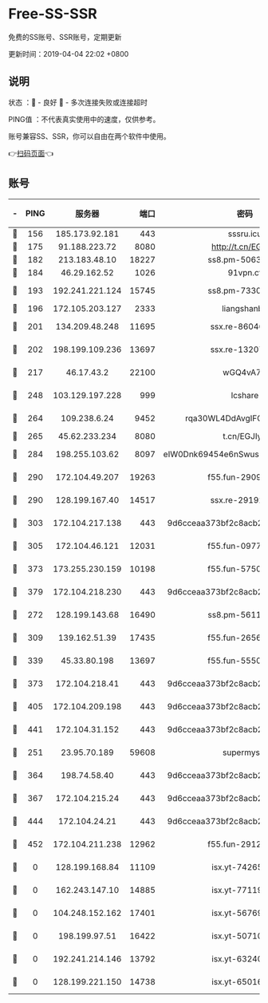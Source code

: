 # Free-SS-SSR

免费的SS账号、SSR账号，定期更新

更新时间：2019-04-04 22:02 +0800

## 说明

状态     ：🙂 - 良好 🙁 - 多次连接失败或连接超时

PING值   ：不代表真实使用中的速度，仅供参考。

账号兼容SS、SSR，你可以自由在两个软件中使用。

👉[扫码页面](https://liesauer.github.io/Free-SS-SSR/)👈

## 账号

|-|PING|服务器|端口|密码|加密方式|区域|
|:----:|:----:|:-----:|-----:|:----:|:----:|:----:|
|🙂|156|185.173.92.181|443|sssru.icu|rc4-md5|RU|
|🙂|175|91.188.223.72|8080|http://t.cn/EGJIyrl|rc4-md5|RU|
|🙂|182|213.183.48.10|18227|ss8.pm-50631596|rc4-md5|RU|
|🙂|184|46.29.162.52|1026|91vpn.cf|rc4-md5|RU|
|🙂|193|192.241.221.124|15745|ss8.pm-73307807|aes-256-cfb|US|
|🙂|196|172.105.203.127|2333|liangshanbo|chacha20|JP|
|🙂|201|134.209.48.248|11695|ssx.re-86046850|aes-256-cfb|US|
|🙂|202|198.199.109.236|13697|ssx.re-13207051|aes-256-cfb|US|
|🙂|217|46.17.43.2|22100|wGQ4vA7D|aes-256-gcm|RU|
|🙂|248|103.129.197.228|999|lcshare|aes-256-cfb|US|
|🙂|264|109.238.6.24|9452|rqa30WL4DdAvgIFG6Fs3znzTa|aes-256-cfb|FR|
|🙂|265|45.62.233.234|8080|t.cn/EGJIyrl|rc4-md5|CA|
|🙂|284|198.255.103.62|8097|eIW0Dnk69454e6nSwuspv9DmS201tQ0D|aes-256-cfb|US|
|🙂|290|172.104.49.207|19263|f55.fun-29091069|aes-256-cfb|SG|
|🙂|290|128.199.167.40|14517|ssx.re-29192167|aes-256-cfb|SG|
|🙂|303|172.104.217.138|443|9d6cceaa373bf2c8acb22e60b6a58be6|aes-256-cfb|US|
|🙂|305|172.104.46.121|12031|f55.fun-09776967|aes-256-cfb|SG|
|🙂|373|173.255.230.159|10198|f55.fun-57509636|aes-256-cfb|US|
|🙂|379|172.104.218.230|443|9d6cceaa373bf2c8acb22e60b6a58be6|aes-256-cfb|US|
|🙂|272|128.199.143.68|16490|ss8.pm-56112391|aes-256-cfb|SG|
|🙂|309|139.162.51.39|17435|f55.fun-26568226|aes-256-cfb|SG|
|🙂|339|45.33.80.198|13697|f55.fun-55504081|aes-256-cfb|US|
|🙂|373|172.104.218.41|443|9d6cceaa373bf2c8acb22e60b6a58be6|aes-256-cfb|US|
|🙂|405|172.104.209.198|443|9d6cceaa373bf2c8acb22e60b6a58be6|aes-256-cfb|US|
|🙂|441|172.104.31.152|443|9d6cceaa373bf2c8acb22e60b6a58be6|aes-256-cfb|US|
|🙁|251|23.95.70.189|59608|supermyssr|chacha20-ietf|US|
|🙁|364|198.74.58.40|443|9d6cceaa373bf2c8acb22e60b6a58be6|aes-256-cfb|US|
|🙁|367|172.104.215.24|443|9d6cceaa373bf2c8acb22e60b6a58be6|aes-256-cfb|US|
|🙁|444|172.104.24.21|443|9d6cceaa373bf2c8acb22e60b6a58be6|aes-256-cfb|US|
|🙁|452|172.104.211.238|12962|f55.fun-29121491|aes-256-cfb|US|
|🙁|0|128.199.168.84|11109|isx.yt-74265746|aes-256-cfb|SG|
|🙁|0|162.243.147.10|14885|isx.yt-77119983|aes-256-cfb|US|
|🙁|0|104.248.152.162|17401|isx.yt-56769675|aes-256-cfb|SG|
|🙁|0|198.199.97.51|16422|isx.yt-50710121|aes-256-cfb|US|
|🙁|0|192.241.214.146|13792|isx.yt-63240780|aes-256-cfb|US|
|🙁|0|128.199.221.150|14738|isx.yt-65016275|aes-256-cfb|SG|
